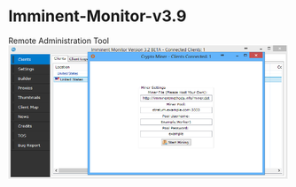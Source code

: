 # Imminent-Monitor-v3.9
Remote Administration Tool
![scr](https://github.com/Indestructible7/Imminent-Monitor-v3.9/raw/main/imminent.png)
